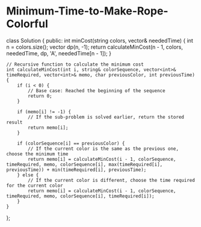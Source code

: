 # Minimum-Time-to-Make-Rope-Colorful

class Solution {
public:
    int minCost(string colors, vector<int>& neededTime) {
        int n = colors.size();
        vector<int> dp(n, -1);
        return calculateMinCost(n - 1, colors, neededTime, dp, 'A', neededTime[n - 1]);
    }

    // Recursive function to calculate the minimum cost
    int calculateMinCost(int i, string& colorSequence, vector<int>& timeRequired, vector<int>& memo, char previousColor, int previousTime) {
        if (i < 0) {
            // Base case: Reached the beginning of the sequence
            return 0;
        }

        if (memo[i] != -1) {
            // If the sub-problem is solved earlier, return the stored result
            return memo[i];
        }

        if (colorSequence[i] == previousColor) {
            // If the current color is the same as the previous one, choose the minimum time
            return memo[i] = calculateMinCost(i - 1, colorSequence, timeRequired, memo, colorSequence[i], max(timeRequired[i], previousTime)) + min(timeRequired[i], previousTime);
        } else {
            // If the current color is different, choose the time required for the current color
            return memo[i] = calculateMinCost(i - 1, colorSequence, timeRequired, memo, colorSequence[i], timeRequired[i]);
        }
    }
};
